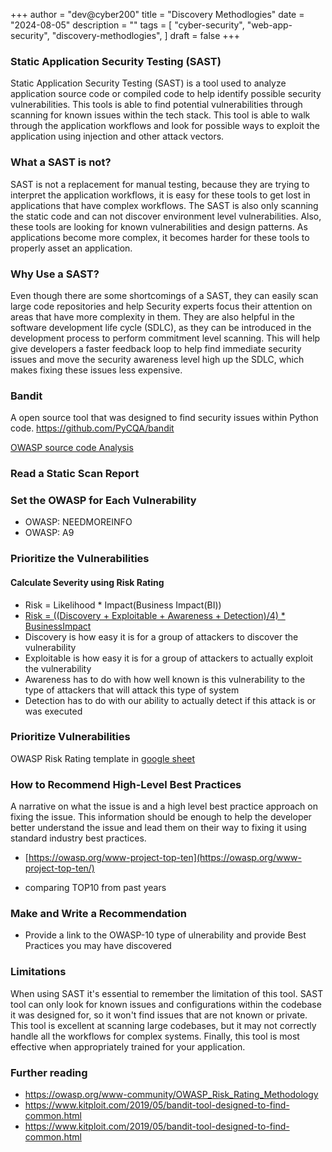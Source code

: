 +++
author = "dev@cyber200"
title = "Discovery Methodlogies"
date = "2024-08-05"
description = ""
tags = [
    "cyber-security",
    "web-app-security",
    "discovery-methodlogies",
]
draft = false
+++

### Static Application Security Testing (SAST)
Static Application Security Testing (SAST) is a tool used to analyze application source code or compiled code to help identify possible security vulnerabilities. This tools is able to find potential vulnerabilities through scanning for known issues within the tech stack. This tool is able to walk through the application workflows and look for possible ways to exploit the application using injection and other attack vectors.

### What a SAST is not?
SAST is not a replacement for manual testing, because they are trying to interpret the application workflows, it is easy for these tools to get lost in applications that have complex workflows. The SAST is also only scanning the static code and can not discover environment level vulnerabilities. Also, these tools are looking for known vulnerabilities and design patterns. As applications become more complex, it becomes harder for these tools to properly asset an application.

### Why Use a SAST?
Even though there are some shortcomings of a SAST, they can easily scan large code repositories and help Security experts focus their attention on areas that have more complexity in them. They are also helpful in the software development life cycle (SDLC), as they can be introduced in the development process to perform commitment level scanning. This will help give developers a faster feedback loop to help find immediate security issues and move the security awareness level high up the SDLC, which makes fixing these issues less expensive.

### Bandit
A open source tool that was designed to find security issues within Python code. https://github.com/PyCQA/bandit


[OWASP source code Analysis](https://owasp.org/www-community/Source_Code_Analysis_Tools)

### Read a Static Scan Report
### Set the OWASP for Each Vulnerability
- OWASP: NEEDMOREINFO
- OWASP: A9

### Prioritize the Vulnerabilities
#### Calculate Severity using Risk Rating
- Risk = Likelihood * Impact(Business Impact(BI))
- [Risk = ((Discovery + Exploitable + Awareness + Detection)/4) * BusinessImpact](https://owasp.org/www-community/OWASP_Risk_Rating_Methodology)
- Discovery is how easy it is for a group of attackers to discover the vulnerability
- Exploitable is how easy it is for a group of attackers to actually exploit the vulnerability
- Awareness has to do with how well known is this vulnerability to the type of attackers that will attack this type of system
- Detection has to do with our ability to actually detect if this attack is or was executed


### Prioritize Vulnerabilities

OWASP Risk Rating template in [google sheet](https://docs.google.com/spreadsheets/d/1-Zz7V09Bxd6bd1IkZXOXvKschh8fx69rF64Jk-Nc-Fk/edit?gid=0#gid=0)


### How to Recommend High-Level Best Practices
A narrative on what the issue is and a high level best practice approach on fixing the issue. This information should be enough to help the developer better understand the issue and lead them on their way to fixing it using standard industry best practices.

- [https://owasp.org/www-project-top-ten](https://owasp.org/www-project-top-ten/)

- comparing TOP10 from past years

### Make and Write a Recommendation
- Provide a link to the OWASP-10 type of ulnerability and provide Best Practices you may have discovered


### Limitations
When using SAST it's essential to remember the limitation of this tool. SAST tool can only look for known issues and configurations within the codebase it was designed for, so it won't find issues that are not known or private. This tool is excellent at scanning large codebases, but it may not correctly handle all the workflows for complex systems. Finally, this tool is most effective when appropriately trained for your application.

### Further reading
- https://owasp.org/www-community/OWASP_Risk_Rating_Methodology
- https://www.kitploit.com/2019/05/bandit-tool-designed-to-find-common.html
- https://www.kitploit.com/2019/05/bandit-tool-designed-to-find-common.html